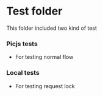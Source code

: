 # Test folder

This folder included two kind of test

### Picjs tests

-   For testing normal flow

### Local tests

-   For testing request lock
